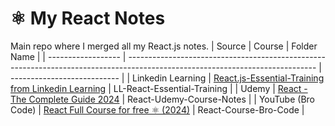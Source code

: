 # ⚛️ My React Notes

Main repo where I merged all my React.js notes.
| Source | Course | Folder Name |
| ------------------ | ----------------------------------------------------------------------------------------------------------------------------- | --------------------------- |
| Linkedin Learning | [React.js-Essential-Training from Linkedin Learning](https://www.linkedin.com/learning/react-js-essential-training-14836121/) | LL-React-Essential-Training |
| Udemy | [React - The Complete Guide 2024](https://www.udemy.com/course/react-the-complete-guide-incl-redux/?couponCode=KEEPLEARNING) | React-Udemy-Course-Notes |
| YouTube (Bro Code) | [React Full Course for free ⚛️ (2024)](https://www.youtube.com/watch?v=CgkZ7MvWUAA) | React-Course-Bro-Code |
